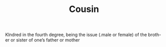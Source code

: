 ---
title: Cousin
letter: C
permalink: "/definitions/bld-cousin.html"
body: Klndred in the fourth degree, being the issue (.male or female) of the broth-er
  or sister of one’s father or mother
published_at: '2018-07-07'
source: Black's Law Dictionary 2nd Ed (1910)
layout: post
---